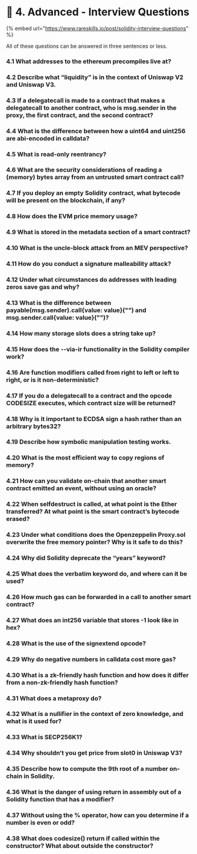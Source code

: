 # 🔴 4. Advanced - Interview Questions

{% embed url="https://www.rareskills.io/post/solidity-interview-questions" %}

All of these questions can be answered in three sentences or less.

### 4.1 What addresses to the ethereum precompiles live at?



### 4.2 Describe what “liquidity” is in the context of Uniswap V2 and Uniswap V3.



### 4.3 If a delegatecall is made to a contract that makes a delegatecall to another contract, who is msg.sender in the proxy, the first contract, and the second contract?



### 4.4 What is the difference between how a uint64 and uint256 are abi-encoded in calldata?



### 4.5 What is read-only reentrancy?



### 4.6 What are the security considerations of reading a (memory) bytes array from an untrusted smart contract call?



### 4.7 If you deploy an empty Solidity contract, what bytecode will be present on the blockchain, if any?



### 4.8 How does the EVM price memory usage?



### 4.9 What is stored in the metadata section of a smart contract?



### 4.10 What is the uncle-block attack from an MEV perspective?



### 4.11 How do you conduct a signature malleability attack?



### 4.12 Under what circumstances do addresses with leading zeros save gas and why?



### 4.13 What is the difference between payable(msg.sender).call{value: value}("") and msg.sender.call{value: value}("")?



### 4.14 How many storage slots does a string take up?



### 4.15 How does the --via-ir functionality in the Solidity compiler work?



### 4.16 Are function modifiers called from right to left or left to right, or is it non-deterministic?



### 4.17 If you do a delegatecall to a contract and the opcode CODESIZE executes, which contract size will be returned?



### 4.18 Why is it important to ECDSA sign a hash rather than an arbitrary bytes32?



### 4.19 Describe how symbolic manipulation testing works.



### 4.20 What is the most efficient way to copy regions of memory?



### 4.21 How can you validate on-chain that another smart contract emitted an event, without using an oracle?



### 4.22 When selfdestruct is called, at what point is the Ether transferred? At what point is the smart contract’s bytecode erased?



### 4.23 Under what conditions does the Openzeppelin Proxy.sol overwrite the free memory pointer? Why is it safe to do this?



### 4.24 Why did Solidity deprecate the “years” keyword?



### 4.25 What does the verbatim keyword do, and where can it be used?



### 4.26 How much gas can be forwarded in a call to another smart contract?



### 4.27 What does an int256 variable that stores -1 look like in hex?



### 4.28 What is the use of the signextend opcode?



### 4.29 Why do negative numbers in calldata cost more gas?



### 4.30 What is a zk-friendly hash function and how does it differ from a non-zk-friendly hash function?



### 4.31 What does a metaproxy do?



### 4.32 What is a nullifier in the context of zero knowledge, and what is it used for?



### 4.33 What is SECP256K1?



### 4.34 Why shouldn’t you get price from slot0 in Uniswap V3?



### 4.35 Describe how to compute the 9th root of a number on-chain in Solidity.



### 4.36 What is the danger of using return in assembly out of a Solidity function that has a modifier?



### 4.37 Without using the % operator, how can you determine if a number is even or odd?



### 4.38 What does codesize() return if called within the constructor? What about outside the constructor?

